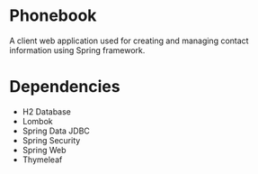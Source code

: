 # Phonebook
A client web application used for creating and managing contact information using Spring framework.

# Dependencies
- H2 Database
- Lombok
- Spring Data JDBC
- Spring Security
- Spring Web
- Thymeleaf
